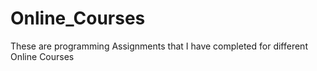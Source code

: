 # Online_Courses
These are programming Assignments that I have completed for different Online Courses
